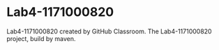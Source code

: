 # Lab4-1171000820

Lab4-1171000820 created by GitHub Classroom.
The Lab4-1171000820 project, build by maven.  